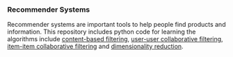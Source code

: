 ### Recommender Systems

Recommender systems are important tools to help people find products and information. This repository includes python code for learning the algorithms include [content-based filtering](https://github.com/lanttern/Recommender-System/tree/master/Content-Based%20Recommenders), [user-user collaborative filtering](https://github.com/lanttern/Recommender-System/tree/master/User-User%20Collaborative%20Filtering), [item-item collaborative filtering](https://github.com/lanttern/Recommender-System/tree/master/Item-Item%20Collaborative%20Filtering) and [dimensionality reduction](https://github.com/lanttern/Recommender-System/tree/master/Dimensionality%20Reduction).

